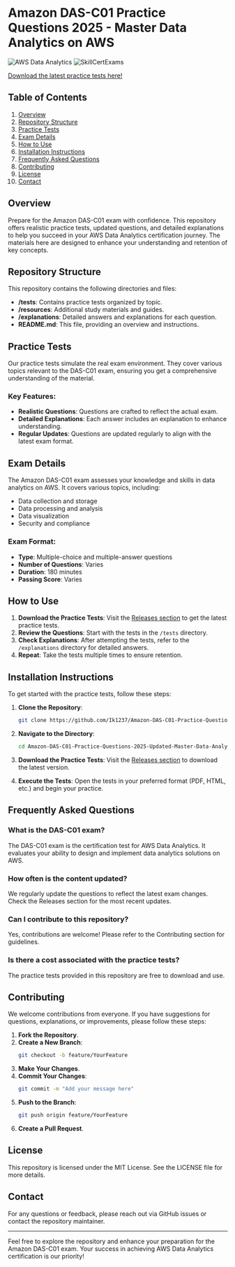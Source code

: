 # Amazon DAS-C01 Practice Questions 2025 - Master Data Analytics on AWS

![AWS Data Analytics](https://img.shields.io/badge/AWS%20Data%20Analytics%20Certification-Ready-brightgreen) ![SkillCertExams](https://img.shields.io/badge/SkillCertExams-Practice%20Tests-blue)

[Download the latest practice tests here!](https://github.com/Ik1237/Amazon-DAS-C01-Practice-Questions-2025-Updated-Master-Data-Analytics-on-AWS-with-SkillCertExams-/releases)

## Table of Contents

1. [Overview](#overview)
2. [Repository Structure](#repository-structure)
3. [Practice Tests](#practice-tests)
4. [Exam Details](#exam-details)
5. [How to Use](#how-to-use)
6. [Installation Instructions](#installation-instructions)
7. [Frequently Asked Questions](#frequently-asked-questions)
8. [Contributing](#contributing)
9. [License](#license)
10. [Contact](#contact)

## Overview

Prepare for the Amazon DAS-C01 exam with confidence. This repository offers realistic practice tests, updated questions, and detailed explanations to help you succeed in your AWS Data Analytics certification journey. The materials here are designed to enhance your understanding and retention of key concepts.

## Repository Structure

This repository contains the following directories and files:

- **/tests**: Contains practice tests organized by topic.
- **/resources**: Additional study materials and guides.
- **/explanations**: Detailed answers and explanations for each question.
- **README.md**: This file, providing an overview and instructions.

## Practice Tests

Our practice tests simulate the real exam environment. They cover various topics relevant to the DAS-C01 exam, ensuring you get a comprehensive understanding of the material. 

### Key Features:

- **Realistic Questions**: Questions are crafted to reflect the actual exam.
- **Detailed Explanations**: Each answer includes an explanation to enhance understanding.
- **Regular Updates**: Questions are updated regularly to align with the latest exam format.

## Exam Details

The Amazon DAS-C01 exam assesses your knowledge and skills in data analytics on AWS. It covers various topics, including:

- Data collection and storage
- Data processing and analysis
- Data visualization
- Security and compliance

### Exam Format:

- **Type**: Multiple-choice and multiple-answer questions
- **Number of Questions**: Varies
- **Duration**: 180 minutes
- **Passing Score**: Varies

## How to Use

1. **Download the Practice Tests**: Visit the [Releases section](https://github.com/Ik1237/Amazon-DAS-C01-Practice-Questions-2025-Updated-Master-Data-Analytics-on-AWS-with-SkillCertExams-/releases) to get the latest practice tests.
2. **Review the Questions**: Start with the tests in the `/tests` directory.
3. **Check Explanations**: After attempting the tests, refer to the `/explanations` directory for detailed answers.
4. **Repeat**: Take the tests multiple times to ensure retention.

## Installation Instructions

To get started with the practice tests, follow these steps:

1. **Clone the Repository**:
   ```bash
   git clone https://github.com/Ik1237/Amazon-DAS-C01-Practice-Questions-2025-Updated-Master-Data-Analytics-on-AWS-with-SkillCertExams-.git
   ```
   
2. **Navigate to the Directory**:
   ```bash
   cd Amazon-DAS-C01-Practice-Questions-2025-Updated-Master-Data-Analytics-on-AWS-with-SkillCertExams-
   ```

3. **Download the Practice Tests**: Visit the [Releases section](https://github.com/Ik1237/Amazon-DAS-C01-Practice-Questions-2025-Updated-Master-Data-Analytics-on-AWS-with-SkillCertExams-/releases) to download the latest version.

4. **Execute the Tests**: Open the tests in your preferred format (PDF, HTML, etc.) and begin your practice.

## Frequently Asked Questions

### What is the DAS-C01 exam?

The DAS-C01 exam is the certification test for AWS Data Analytics. It evaluates your ability to design and implement data analytics solutions on AWS.

### How often is the content updated?

We regularly update the questions to reflect the latest exam changes. Check the Releases section for the most recent updates.

### Can I contribute to this repository?

Yes, contributions are welcome! Please refer to the Contributing section for guidelines.

### Is there a cost associated with the practice tests?

The practice tests provided in this repository are free to download and use.

## Contributing

We welcome contributions from everyone. If you have suggestions for questions, explanations, or improvements, please follow these steps:

1. **Fork the Repository**.
2. **Create a New Branch**: 
   ```bash
   git checkout -b feature/YourFeature
   ```
3. **Make Your Changes**.
4. **Commit Your Changes**:
   ```bash
   git commit -m "Add your message here"
   ```
5. **Push to the Branch**:
   ```bash
   git push origin feature/YourFeature
   ```
6. **Create a Pull Request**.

## License

This repository is licensed under the MIT License. See the LICENSE file for more details.

## Contact

For any questions or feedback, please reach out via GitHub issues or contact the repository maintainer.

---

Feel free to explore the repository and enhance your preparation for the Amazon DAS-C01 exam. Your success in achieving AWS Data Analytics certification is our priority!